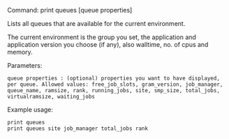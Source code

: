 Command: print queues [queue properties]

Lists all queues that are available for the current environment.

The current environment is the group you set, the application and application version you choose (if any), also walltime, no. of cpus and memory.

Parameters:

	queue properties : (optional) properties you want to have displayed, per queue. Allowed values: free_job_slots, gram_version, job_manager, queue_name, ramsize, rank, running_jobs, site, smp_size, total_jobs, virtualramsize, waiting_jobs
    
Example usage:

    print queues 
    print queues site job_manager total_jobs rank



